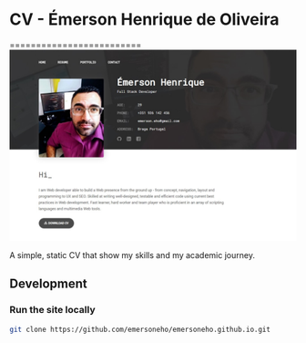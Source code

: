 # CV - Émerson Henrique de Oliveira 

=========================
![screenshot](assets/img/screenshot.jpg)

A simple, static CV that show my skills and my academic journey.


Development
-----------
### Run the site locally
```bash
git clone https://github.com/emersoneho/emersoneho.github.io.git
```

